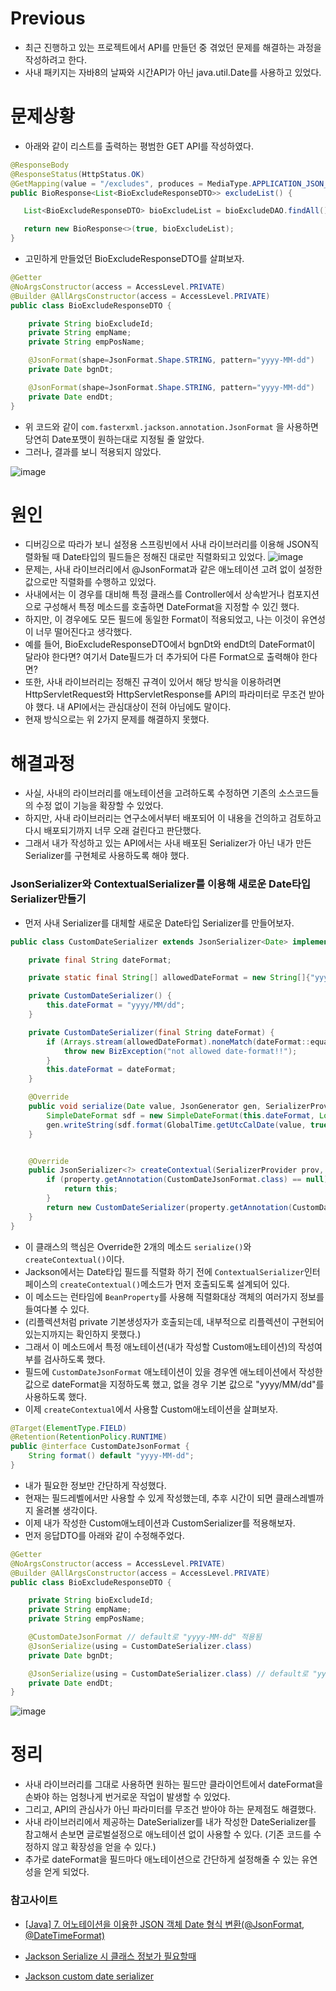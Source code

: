 # Previous
* 최근 진행하고 있는 프로젝트에서 API를 만들던 중 겪었던 문제를 해결하는 과정을 작성하려고 한다.
* 사내 패키지는 자바8의 날짜와 시간API가 아닌 java.util.Date를 사용하고 있었다.

# 문제상황
* 아래와 같이 리스트를 출력하는 평범한 GET API를 작성하였다.
```java
@ResponseBody
@ResponseStatus(HttpStatus.OK)
@GetMapping(value = "/excludes", produces = MediaType.APPLICATION_JSON_VALUE)
public BioResponse<List<BioExcludeResponseDTO>> excludeList() {

   List<BioExcludeResponseDTO> bioExcludeList = bioExcludeDAO.findAll();

   return new BioResponse<>(true, bioExcludeList);
}
```
* 고민하게 만들었던 BioExcludeResponseDTO를 살펴보자.
```java
@Getter
@NoArgsConstructor(access = AccessLevel.PRIVATE)
@Builder @AllArgsConstructor(access = AccessLevel.PRIVATE)
public class BioExcludeResponseDTO {

    private String bioExcludeId;
    private String empName;
    private String empPosName;

    @JsonFormat(shape=JsonFormat.Shape.STRING, pattern="yyyy-MM-dd")
    private Date bgnDt;

    @JsonFormat(shape=JsonFormat.Shape.STRING, pattern="yyyy-MM-dd")
    private Date endDt;
}
```
* 위 코드와 같이 `com.fasterxml.jackson.annotation.JsonFormat` 을 사용하면 당연히 Date포맷이 원하는대로 지정될 줄 알았다.
* 그러나, 결과를 보니 적용되지 않았다.

![image](https://user-images.githubusercontent.com/39439576/236819770-811df5d8-8c0f-492d-9c26-1be9030e762a.png)

# 원인
* 디버깅으로 따라가 보니 설정용 스프링빈에서 사내 라이브러리를 이용해 JSON직렬화될 때 Date타입의 필드들은 정해진 대로만 직렬화되고 있었다.
![image](https://user-images.githubusercontent.com/39439576/236823847-f788be4f-2340-42c3-b040-c42de94e85a0.png)
* 문제는, 사내 라이브러리에서 @JsonFormat과 같은 애노테이션 고려 없이 설정한 값으로만 직렬화를 수행하고 있었다.
* 사내에서는 이 경우를 대비해 특정 클래스를 Controller에서 상속받거나 컴포지션으로 구성해서 특정 메소드를 호출하면 DateFormat을 지정할 수 있긴 했다.
* 하지만, 이 경우에도 모든 필드에 동일한 Format이 적용되었고, 나는 이것이 유연성이 너무 떨어진다고 생각했다.
* 예를 들어, BioExcludeResponseDTO에서 bgnDt와 endDt의 DateFormat이 달라야 한다면? 여기서 Date필드가 더 추가되어 다른 Format으로 출력해야 한다면?
* 또한, 사내 라이브러리는 정해진 규격이 있어서 해당 방식을 이용하려면 HttpServletRequest와 HttpServletResponse를 API의 파라미터로 무조건 받아야 했다. 내 API에서는 관심대상이 전혀 아님에도 말이다.
* 현재 방식으로는 위 2가지 문제를 해결하지 못했다.

# 해결과정
* 사실, 사내의 라이브러리를 애노테이션을 고려하도록 수정하면 기존의 소스코드들의 수정 없이 기능을 확장할 수 있었다.
* 하지만, 사내 라이브러리는 연구소에서부터 배포되어 이 내용을 건의하고 검토하고 다시 배포되기까지 너무 오래 걸린다고 판단했다.
* 그래서 내가 작성하고 있는 API에서는 사내 배포된 Serializer가 아닌 내가 만든 Serializer를 구현체로 사용하도록 해야 했다.

### JsonSerializer와 ContextualSerializer를 이용해 새로운 Date타입 Serializer만들기
* 먼저 사내 Serializer를 대체할 새로운 Date타입 Serializer를 만들어보자.
```java
public class CustomDateSerializer extends JsonSerializer<Date> implements ContextualSerializer {

    private final String dateFormat;

    private static final String[] allowedDateFormat = new String[]{"yyyy-MM-dd HH:mm:ss", "yyyy-MM-dd'T'HH:mm:ss", "yyyy-MM-dd'T'HH:mm:ss.SSSZ", "yyyy-MM-dd HH:mm", "yyyy-MM-dd HH", "yyyy-MM-dd"};

    private CustomDateSerializer() {
        this.dateFormat = "yyyy/MM/dd";
    }

    private CustomDateSerializer(final String dateFormat) {
        if (Arrays.stream(allowedDateFormat).noneMatch(dateFormat::equals)) {
            throw new BizException("not allowed date-format!!");
        }
        this.dateFormat = dateFormat;
    }

    @Override
    public void serialize(Date value, JsonGenerator gen, SerializerProvider serializers) throws IOException {
        SimpleDateFormat sdf = new SimpleDateFormat(this.dateFormat, Locale.ENGLISH);
        gen.writeString(sdf.format(GlobalTime.getUtcCalDate(value, true)));
    }


    @Override
    public JsonSerializer<?> createContextual(SerializerProvider prov, BeanProperty property) throws JsonMappingException {
        if (property.getAnnotation(CustomDateJsonFormat.class) == null) {
            return this;
        }
        return new CustomDateSerializer(property.getAnnotation(CustomDateJsonFormat.class).format());
    }
}
```
* 이 클래스의 핵심은 Override한 2개의 메소드 `serialize()`와 `createContextual()`이다.
* Jackson에서는 Date타입 필드를 직렬화 하기 전에 `ContextualSerializer`인터페이스의 `createContextual()`메소드가 먼저 호출되도록 설계되어 있다.
* 이 메소드는 런타임에 `BeanProperty`를 사용해 직렬화대상 객체의 여러가지 정보를 들여다볼 수 있다.
* (리플렉션처럼 private 기본생성자가 호출되는데, 내부적으로 리플렉션이 구현되어 있는지까지는 확인하지 못했다.)
* 그래서 이 메소드에서 특정 애노테이션(내가 작성할 Custom애노테이션)의 작성여부를 검사하도록 했다.
* 필드에 `CustomDateJsonFormat` 애노테이션이 있을 경우엔 애노테이션에서 작성한 값으로 dateFormat을 지정하도록 했고, 없을 경우 기본 값으로 "yyyy/MM/dd"를 사용하도록 했다.
* 이제 `createContextual`에서 사용할 Custom애노테이션을 살펴보자.
```java
@Target(ElementType.FIELD)
@Retention(RetentionPolicy.RUNTIME)
public @interface CustomDateJsonFormat {
    String format() default "yyyy-MM-dd";
}
```
* 내가 필요한 정보만 간단하게 작성했다.
* 현재는 필드레벨에서만 사용할 수 있게 작성했는데, 추후 시간이 되면 클래스레벨까지 올려볼 생각이다.
* 이제 내가 작성한 Custom애노테이션과 CustomSerializer를 적용해보자.
* 먼저 응답DTO를 아래와 같이 수정해주었다.
```java
@Getter
@NoArgsConstructor(access = AccessLevel.PRIVATE)
@Builder @AllArgsConstructor(access = AccessLevel.PRIVATE)
public class BioExcludeResponseDTO {

    private String bioExcludeId;
    private String empName;
    private String empPosName;

    @CustomDateJsonFormat // default로 "yyyy-MM-dd" 적용됨
    @JsonSerialize(using = CustomDateSerializer.class)
    private Date bgnDt;

    @JsonSerialize(using = CustomDateSerializer.class) // default로 "yyyy/MM/dd" 적용됨
    private Date endDt;
}
```

![image](https://user-images.githubusercontent.com/39439576/236824268-7c8e10ec-8245-41f3-98d2-33b56e4d82df.png)

# 정리
* 사내 라이브러리를 그대로 사용하면 원하는 필드만 클라이언트에서 dateFormat을 손봐야 하는 엄청나게 번거로운 작업이 발생할 수 있었다.
* 그리고, API의 관심사가 아닌 파라미터를 무조건 받아야 하는 문제점도 해결했다.
* 사내 라이브러리에서 제공하는 DateSerializer를 내가 작성한 DateSerializer를 참고해서 손보면 글로벌설정으로 애노테이션 없이 사용할 수 있다. (기존 코드를 수정하지 않고 확장성을 얻을 수 있다.)
* 추가로 dateFormat을 필드마다 애노테이션으로 간단하게 설정해줄 수 있는 유연성을 얻게 되었다.

### 참고사이트
* [[Java] 7. 어노테이션을 이용한 JSON 객체 Date 형식 변환(@JsonFormat, @DateTimeFormat)](https://linked2ev.github.io/java/2020/11/06/JAVA-7.-%EC%96%B4%EB%85%B8%ED%85%8C%EC%9D%B4%EC%85%98%EC%9D%84-%EC%9D%B4%EC%9A%A9%ED%95%9C-JSON-%EA%B0%9D%EC%B2%B4-Date-%ED%98%95%EC%8B%9D-%EB%B3%80%ED%99%98(@JsonFormat,-@DateTimeFormat)/)

* [Jackson Serialize 시 클래스 정보가 필요할때](https://multifrontgarden.tistory.com/206)

* [Jackson custom date serializer](https://stackoverflow.com/questions/27247767/jackson-custom-date-serializer)
